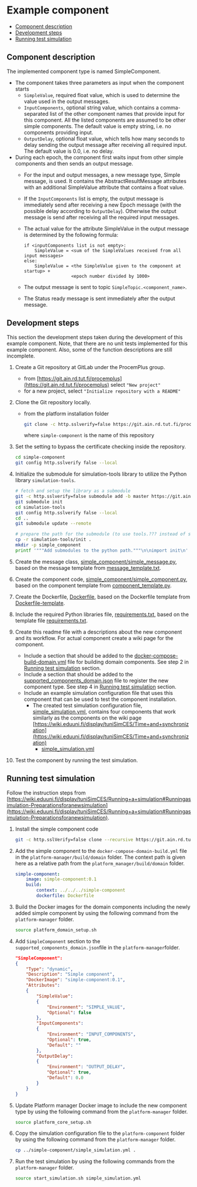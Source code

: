 # Example component

<!-- no toc -->
- [Component description](#component-description)
- [Development steps](#development-steps)
- [Running test simulation](#running-test-simulation)

## Component description

The implemented component type is named SimpleComponent.

- The component takes three parameters as input when the component starts
    - `SimpleValue`, required float value, which is used to determine the value used in the output messages.
    - `InputComponents`, optional string value, which contains a comma-separated list of the other component names that provide input for this component. All the listed components are assumed to be other simple components. The default value is empty string, i.e. no components providing input.
    - `OutputDelay`, optional float value, which tells how many seconds to delay sending the output message after receiving all required input. The default value is 0.0, i.e. no delay.
- During each epoch, the component first waits input from other simple components and then sends an output message.
    - For the input and output messages, a new message type, Simple message, is used. It contains the AbstractResultMessage attributes with an additional SimpleValue attribute that contains a float value.
    - If the `InputComponents` list is empty, the output message is immediately send after receiving a new Epoch message (with the possible delay according to `OutputDelay`). Otherwise the output message is send after receiving all the required input messages.
    - The actual value for the attribute SimpleValue in the output message is determined by the following formula:

        ```text
        if <inputComponents list is not empty>:
            SimpleValue = <sum of the SimpleValues received from all input messages>
        else:
            SimpleValue = <the SimpleValue given to the component at startup> +
                          <epoch number divided by 1000>
       ```

    - The output message is sent to topic `SimpleTopic.<component_name>`.
    - The Status ready message is sent immediately after the output message.

## Development steps

This section the development steps taken during the development of this example component.
Note, that there are no unit tests implemented for this example component. Also, some of the function descriptions are still incomplete.

1. Create a Git repository at GitLab under the ProcemPlus group.
    - from [https://git.ain.rd.tut.fi/procemplus](https://git.ain.rd.tut.fi/procemplus) select `"New project"`
    - for a new project, select `"Initialize repository with a README"`
2. Clone the Git repository locally.
    - from the platform installation folder

        ```bash
        git clone -c http.sslverify=false https://git.ain.rd.tut.fi/procemplus/simple-component.git
        ```

        where `simple-component` is the name of this repository

3. Set the setting to bypass the certificate checking inside the repository.

    ```bash
    cd simple-component
    git config http.sslverify false --local
    ```

4. Initialize the submodule for simulation-tools library to utilize the Python library `simulation-tools`.

    ```bash
    # fetch and setup the library as a submodule
    git -c http.sslverify=false submodule add -b master https://git.ain.rd.tut.fi/procemplus/simulation-tools.git
    git submodule init
    cd simulation-tools
    git config http.sslverify false --local
    cd ..
    git submodule update --remote

    # prepare the path for the submodule (to use tools.??? instead of simulation_tools.tools.???)
    cp -r simulation-tools/init .
    mkdir -p simple_component
    printf '"""Add submodules to the python path."""\n\nimport init\n' > simple_component/__init__.py
    ```

5. Create the message class, [simple_component/simple_message.py](simple_component/simple_message.py), based on the message template from [message_template.txt](https://git.ain.rd.tut.fi/procemplus/simulation-tools/-/blob/master/message_template.txt).
6. Create the component code, [simple_component/simple_component.py](simple_component/simple_component.py), based on the component template from [component_template.py](https://git.ain.rd.tut.fi/procemplus/simulation-tools/-/blob/master/examples/component_template.py).
7. Create the Dockerfile, [Dockerfile](Dockerfile), based on the Dockerfile template from [Dockerfile-template](https://git.ain.rd.tut.fi/procemplus/platform-manager/-/blob/master/instructions/Dockerfile-template).
8. Include the required Python libraries file, [requirements.txt](requirements.txt), based on the template file [requirements.txt](https://git.ain.rd.tut.fi/procemplus/platform-manager/-/blob/master/instructions/requirements.txt).
9. Create this readme file with a descriptions about the new component and its workflow. For actual component create a wiki page for the component.
    - Include a section that should be added to the [docker-compose-build-domain.yml](https://git.ain.rd.tut.fi/procemplus/platform-manager/-/blob/master/build/domain/docker-compose-build-domain.yml) file for building domain components. See step 2 in [Running test simulation](#running-test-simulation) section.
    - Include a section that should be added to the [supported_components_domain.json](https://git.ain.rd.tut.fi/procemplus/platform-manager/-/blob/master/supported_components_domain.json) file to register the new component type. See step 4 in [Running test simulation](#running-test-simulation) section.
    - Include an example simulation configuration file that uses this component that can be used to test the component installation.
        - The created test simulation configuration file, [simple_simulation.yml](simple_simulation.yml), contains four components that work similarly as the components on the wiki page [https://wiki.eduuni.fi/display/tuniSimCES/Time+and+synchronization](https://wiki.eduuni.fi/display/tuniSimCES/Time+and+synchronization)
            - [simple_simulation.yml](simple_simulation.yml)
10. Test the component by running the test simulation.

## Running test simulation

Follow the instruction steps from [https://wiki.eduuni.fi/display/tuniSimCES/Running+a+simulation#Runningasimulation-Preparationsforanewsimulation](https://wiki.eduuni.fi/display/tuniSimCES/Running+a+simulation#Runningasimulation-Preparationsforanewsimulation).

1. Install the simple component code

    ```bash
    git -c http.sslVerify=false clone --recursive https://git.ain.rd.tut.fi/procemplus/simple-component.git
    ```

2. Add the simple component to the `docker-compose-domain-build.yml` file in the `platform-manager/build/domain` folder. The context path is given here as a relative path from the `platform_manager/build/domain` folder.

    ```yaml
    simple-component:
        image: simple-component:0.1
        build:
            context: ../../../simple-component
            dockerfile: Dockerfile
    ```

3. Build the Docker images for the domain components including the newly added simple component by using the following command from the `platform-manager` folder.

    ```bash
    source platform_domain_setup.sh
    ```

4. Add `SimpleComponent` section to the `supported_components_domain.json`file in the `platform-manager`folder.

    ```json
    "SimpleComponent":
    {
        "Type": "dynamic",
        "Description": "Simple component",
        "DockerImage": "simple-component:0.1",
        "Attributes":
        {
            "SimpleValue":
            {
                "Environment": "SIMPLE_VALUE",
                "Optional": false
            },
            "InputComponents":
            {
                "Environment": "INPUT_COMPONENTS",
                "Optional": true,
                "Default": ""
            },
            "OutputDelay":
            {
                "Environment": "OUTPUT_DELAY",
                "Optional": true,
                "Default": 0.0
            }
        }
    }
    ```

5. Update Platform manager Docker image to include the new component type  by using the following command from the `platform-manager` folder.

    ```bash
    source platform_core_setup.sh
    ```

6. Copy the simulation configuration file to the `platform-component` folder by using the following command from the `platform-manager` folder.

    ```bash
    cp ../simple-component/simple_simulation.yml .
    ```

7. Run the test simulation by using the following commands from the `platform-manager` folder.

    ```bash
    source start_simulation.sh simple_simulation.yml
    ```
